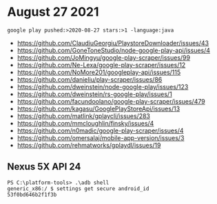 # August 27 2021

~~~
google play pushed:>2020-08-27 stars:>1 -language:java
~~~

- https://github.com/ClaudiuGeorgiu/PlaystoreDownloader/issues/43
- https://github.com/GoneToneStudio/node-google-play-api/issues/4
- https://github.com/JoMingyu/google-play-scraper/issues/99
- https://github.com/Ne-Lexa/google-play-scraper/issues/12
- https://github.com/NoMore201/googleplay-api/issues/115
- https://github.com/danieliu/play-scraper/issues/86
- https://github.com/dweinstein/node-google-play/issues/123
- https://github.com/dweinstein/rs-google-play/issues/1
- https://github.com/facundoolano/google-play-scraper/issues/479
- https://github.com/kagasu/GooglePlayStoreApi/issues/13
- https://github.com/matlink/gplaycli/issues/283
- https://github.com/mmcloughlin/finsky/issues/4
- https://github.com/n0madic/google-play-scraper/issues/4
- https://github.com/omersalaj/mobile-app-version/issues/3
- https://github.com/rehmatworks/gplaydl/issues/19

## Nexus 5X API 24

~~~
PS C:\platform-tools> .\adb shell
generic_x86:/ $ settings get secure android_id
53f0bd646b2f1f3b
~~~
